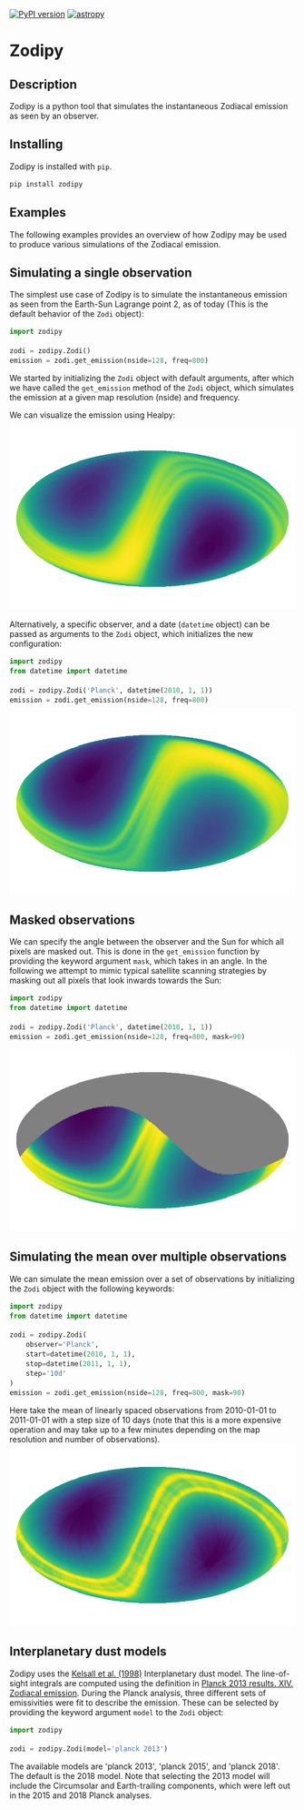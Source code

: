 [![PyPI version](https://badge.fury.io/py/zodipy.svg)](https://badge.fury.io/py/zodipy)
[![astropy](http://img.shields.io/badge/powered%20by-AstroPy-orange.svg?style=flat)](http://www.astropy.org/)

# Zodipy

## Description
Zodipy is a python tool that simulates the instantaneous Zodiacal emission as seen by an observer.

## Installing
Zodipy is installed with `pip`.
```bash
pip install zodipy
```

## Examples
The following examples provides an overview of how Zodipy may be used to produce
various simulations of the Zodiacal emission.

## Simulating a single observation
The simplest use case of Zodipy is to simulate the instantaneous emission as
seen from the Earth-Sun Lagrange point 2, as of today (This is the default
behavior of the `Zodi` object):
```python
import zodipy

zodi = zodipy.Zodi()
emission = zodi.get_emission(nside=128, freq=800)
```
We started by initializing the `Zodi` object with default arguments,
after which we have called the `get_emission` method of the `Zodi` object,
which simulates the emission at a given map resolution (nside) and frequency. 

We can visualize the emission using Healpy:

![plot](imgs/zodi_default.png)

Alternatively, a specific observer, and a date (`datetime` object) can be passed as arguments to the `Zodi`
object, which initializes the new configuration:
```python
import zodipy
from datetime import datetime

zodi = zodipy.Zodi('Planck', datetime(2010, 1, 1))
emission = zodi.get_emission(nside=128, freq=800)
```
![plot](imgs/zodi_planck.png)

## Masked observations
We can specify the angle between the observer and the Sun
for which all pixels are masked out. This is done in the `get_emission` function
by providing the keyword argument `mask`, which takes in an angle. In the
following we attempt to mimic typical satellite scanning strategies by masking out all
pixels that look inwards towards the Sun:
```python
import zodipy
from datetime import datetime

zodi = zodipy.Zodi('Planck', datetime(2010, 1, 1))
emission = zodi.get_emission(nside=128, freq=800, mask=90)
```
![plot](imgs/zodi_planck_masked.png)

## Simulating the mean over multiple observations
We can simulate the mean emission over a set of observations by initializing the
`Zodi` object with the following keywords:
```python
import zodipy
from datetime import datetime

zodi = zodipy.Zodi(
    observer='Planck', 
    start=datetime(2010, 1, 1), 
    stop=datetime(2011, 1, 1), 
    step='10d'
)
emission = zodi.get_emission(nside=128, freq=800, mask=90)
```
Here take the mean of linearly spaced observations from 2010-01-01 to 2011-01-01
with a step size of 10 days (note that this is a more expensive operation and
may take up to a few minutes depending on the map resolution and number of
observations).
![plot](imgs/zodi_planck_masked_mean.png)

## Interplanetary dust models
Zodipy uses the [Kelsall et al. (1998)](https://ui.adsabs.harvard.edu/abs/1998ApJ...508...44K/abstract) Interplanetary dust model. The line-of-sight integrals are computed using the definition in [Planck 2013 results. XIV. Zodiacal emission](https://arxiv.org/abs/1303.5074). During the Planck analysis, three different sets of emissivities were fit to describe the emission. These can be selected by providing the keyword argument `model` to the `Zodi` object:
```python
import zodipy

zodi = zodipy.Zodi(model='planck 2013')
```
The available models are 'planck 2013', 'planck 2015', and 'planck 2018'. The
default is the 2018 model. Note that selecting the 2013 model will include the Circumsolar and
Earth-trailing components, which were left out in the 2015 and 2018 Planck
analyses.
